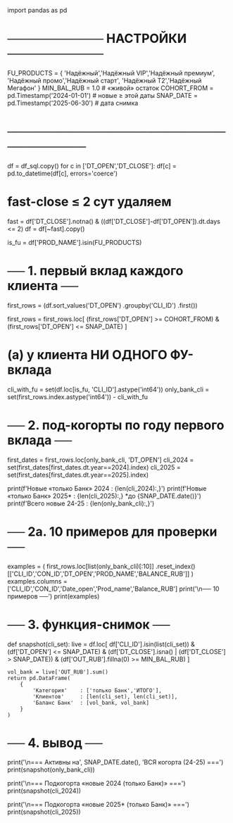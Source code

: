 import pandas as pd

# ─────────── НАСТРОЙКИ ───────────
FU_PRODUCTS = {
    'Надёжный','Надёжный VIP','Надёжный премиум',
    'Надёжный промо','Надёжный старт',
    'Надёжный T2','Надёжный Мегафон'
}
MIN_BAL_RUB = 1.0                                  # «живой» остаток
COHORT_FROM = pd.Timestamp('2024-01-01')           # новые ≥ этой даты
SNAP_DATE   = pd.Timestamp('2025-06-30')           # дата снимка
# ──────────────────────────────────

df = df_sql.copy()
for c in ['DT_OPEN','DT_CLOSE']:
    df[c] = pd.to_datetime(df[c], errors='coerce')

# fast-close ≤ 2 сут удаляем
fast = df['DT_CLOSE'].notna() & ((df['DT_CLOSE']-df['DT_OPEN']).dt.days <= 2)
df   = df[~fast].copy()

is_fu = df['PROD_NAME'].isin(FU_PRODUCTS)

# ── 1. первый вклад каждого клиента ──
first_rows = (df.sort_values('DT_OPEN')
                .groupby('CLI_ID')
                .first())

first_rows = first_rows.loc[
      (first_rows['DT_OPEN'] >= COHORT_FROM) &
      (first_rows['DT_OPEN'] <= SNAP_DATE)
]

# (a) у клиента НИ ОДНОГО ФУ-вклада
cli_with_fu = set(df.loc[is_fu, 'CLI_ID'].astype('int64'))
only_bank_cli = set(first_rows.index.astype('int64')) - cli_with_fu

# ── 2. под-когорты по году первого вклада ──
first_dates = first_rows.loc[only_bank_cli, 'DT_OPEN']
cli_2024 = set(first_dates[first_dates.dt.year==2024].index)
cli_2025 = set(first_dates[first_dates.dt.year==2025].index)

print(f'Новые «только Банк» 2024  : {len(cli_2024):,}')
print(f'Новые «только Банк» 2025* : {len(cli_2025):,}   *до {SNAP_DATE.date()}')
print(f'Всего новые 24-25         : {len(only_bank_cli):,}')

# ── 2a. 10 примеров для проверки ──
examples = (
    first_rows.loc[list(only_bank_cli)[:10]]
      .reset_index()[['CLI_ID','CON_ID','DT_OPEN','PROD_NAME','BALANCE_RUB']]
)
examples.columns = ['CLI_ID','CON_ID','Date_open','Prod_name','Balance_RUB']
print('\n── 10 примеров ──')
print(examples)

# ── 3. функция-снимок ──
def snapshot(cli_set):
    live = df.loc[
          df['CLI_ID'].isin(list(cli_set)) &
          (df['DT_OPEN'] <= SNAP_DATE) &
          (df['DT_CLOSE'].isna() | (df['DT_CLOSE'] > SNAP_DATE)) &
          (df['OUT_RUB'].fillna(0) >= MIN_BAL_RUB)
    ]

    vol_bank = live['OUT_RUB'].sum()
    return pd.DataFrame(
        {
            'Категория'    : ['только Банк','ИТОГО'],
            'Клиентов'     : [len(cli_set), len(cli_set)],
            'Баланс Банк'  : [vol_bank, vol_bank]
        }
    )

# ── 4. вывод ──
print('\n=== Активны на', SNAP_DATE.date(), 'ВСЯ когорта (24-25) ===')
print(snapshot(only_bank_cli))

print('\n=== Подкогорта «новые 2024 (только Банк)» ===')
print(snapshot(cli_2024))

print('\n=== Подкогорта «новые 2025* (только Банк)» ===')
print(snapshot(cli_2025))
